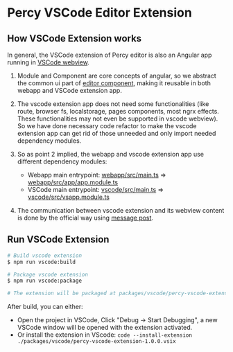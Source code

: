 # Percy VSCode Editor Extension

## How VSCode Extension works

In general, the VSCode extension of Percy editor is also an Angular app running in [VSCode webview](https://code.visualstudio.com/docs/extensions/webview).

1. Module and Component are core concepts of angular, so we abstract the common ui part of [editor component](../webapp/src/app/components/editor), making it reusable in both webapp and VSCode extension app.
2. The vscode extension app does not need some functionalities (like route, browser fs, localstorage, pages components, most ngrx effects. These functionalities may not even be supported in vscode webview). So we have done necessary code refactor to make the vscode extension app can get rid of those unneeded and only import needed dependency modules.
3. So as point 2 implied, the webapp and vscode extension app use different dependency modules:

   - Webapp main entrypoint: [webapp/src/main.ts](../webapp/src/main.ts) => [webapp/src/app/app.module.ts](../webapp/src/app/app.module.ts)
   - VSCode main entrypoint: [vscode/src/main.ts](../vscode/src/main.ts) => [vscode/src/vsapp.module.ts](../vscode/src/vsapp.module.ts)

4. The communication between vscode extension and its webview content is done by the official way using [message post](https://code.visualstudio.com/docs/extensions/webview#_passing-messages-from-an-extension-to-a-webview).

## Run VSCode Extension

```bash
# Build vscode extension
$ npm run vscode:build

# Package vscode extension
$ npm run vscode:package

# The extension will be packaged at packages/vscode/percy-vscode-extension-1.0.0.vsix
```

After build, you can either:

- Open the project in VSCode, Click "Debug -> Start Debugging", a new VSCode window will be opened with the extension activated.
- Or install the extension in VScode: `code --install-extension ./packages/vscode/percy-vscode-extension-1.0.0.vsix`
